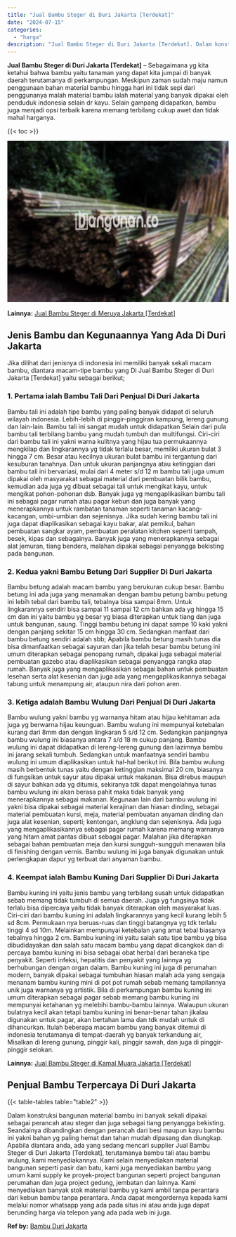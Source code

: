 ```yaml
---
title: "Jual Bambu Steger di Duri Jakarta [Terdekat]"
date: "2024-07-15"
categories: 
  - "harga"
description: "Jual Bambu Steger di Duri Jakarta [Terdekat]. Dalam konstruksi bangunan material bambu ini banyak sekali dipakai sebagai perancah atau steger dan juga sebaga..."
---
```


**Jual Bambu Steger di Duri Jakarta \[Terdekat\]** – Sebagaimana yg kita ketahui bahwa bambu yaitu tanaman yang dapat kita jumpai di banyak daerah terutamanya di perkampungan. Meskipun zaman sudah maju namun penggunaan bahan material bambu hingga hari ini tidak sepi dari penggunanya malah material bambu ialah material yang banyak dipakai oleh penduduk indonesia selain dr kayu. Selain gampang didapatkan, bambu juga menjadi opsi terbaik karena memang terbilang cukup awet dan tidak mahal harganya.

{{< toc >}}

![Jual Bambu Steger di Duri Jakarta [Terdekat]](/images/jual-bambu-tali-16.png)

**Lainnya:** [Jual Bambu Steger di Meruya Jakarta \[Terdekat\]](https://bambu.bangunan.co/jual-bambu-steger-di-meruya-jakarta-terdekat/)

## Jenis Bambu dan Kegunaannya Yang Ada Di Duri Jakarta

Jika dilihat dari jenisnya di indonesia ini memiliki banyak sekali macam bambu, diantara macam-tipe bambu yang Di Jual Bambu Steger di Duri Jakarta \[Terdekat\] yaitu sebagai berikut;

### 1\. Pertama ialah Bambu Tali Dari Penjual Di Duri Jakarta

Bambu tali ini adalah tipe bambu yang paling banyak didapat di seluruh wilayah indonesia. Lebih-lebih di pinggir-pinggiran kampung, lereng gunung dan lain-lain. Bambu tali ini sangat mudah untuk didapatkan Selain dari pula bambu tali terbilang bambu yang mudah tumbuh dan multifungsi. Ciri-ciri dari bambu tali ini yakni warna kulitnya yang hijau tua permukaannya mengkilap dan lingkarannya yg tidak terlalu besar, memiliki ukuran bulat 3 hingga 7 cm. Besar atau kecilnya ukuran bulat bambu ini tergantung dari kesuburan tanahnya. Dan untuk ukuran panjangnya atau ketinggian dari bambu tali ini bervariasi, mulai dari 4 meter s/d 12 m bambu tali juga umum dipakai oleh masyarakat sebagai material dari pembuatan bilik bambu, kemudian ada juga yg dibuat sebagai tali untuk mengikat kayu, untuk mengikat pohon-pohonan dsb. Banyak juga yg mengaplikasikan bambu tali ini sebagai pagar rumah atau pagar kebun dan juga banyak yang menerapkannya untuk rambatan tanaman seperti tanaman kacang-kacangan, umbi-umbian dan sejenisnya. Jika sudah kering bambu tali ini juga dapat diaplikasikan sebagai kayu bakar, alat pemikul, bahan pembuatan sangkar ayam, pembuatan peralatan kitchen seperti tampah, besek, kipas dan sebagainya. Banyak juga yang menerapkannya sebagai alat jemuran, tiang bendera, malahan dipakai sebagai penyangga bekisting pada bangunan.

### 2\. Kedua yakni Bambu Betung Dari Supplier Di Duri Jakarta

Bambu betung adalah macam bambu yang berukuran cukup besar. Bambu betung ini ada juga yang menamakan dengan bambu petung bambu petung ini lebih tebal dari bambu tali, tebalnya bisa sampai 8mm. Untuk lingkarannya sendiri bisa sampai 11 sampai 12 cm bahkan ada yg hingga 15 cm dan ini yaitu bambu yg besar yg biasa diterapkan untuk tiang dan juga untuk bangunan, saung. Tinggi bambu betung ini dapat sampe 10 kaki yakni dengan panjang sekitar 15 cm hingga 30 cm. Sedangkan manfaat dari bambu betung sendiri adalah sbb; Apabila bambu betung masih tunas dia bisa dimanfaatkan sebagai sayuran dan jika telah besar bambu betung ini umum diterapkan sebagai penopang rumah, dipakai juga sebagai material pembuatan gazebo atau diaplikasikan sebagai penyangga rangka atap rumah. Banyak juga yang mengaplikasikan sebagai bahan untuk pembuatan lesehan serta alat kesenian dan juga ada yang mengaplikasikannya sebagai tabung untuk menampung air, ataupun nira dari pohon aren.

### 3\. Ketiga adalah Bambu Wulung Dari Penjual Di Duri Jakarta

Bambu wulung yakni bambu yg warnanya hitam atau hijau kehitaman ada juga yg berwarna hijau keunguan. Bambu wulung ini mempunyai ketebalan kurang dari 8mm dan dengan lingkaran 5 s/d 12 cm. Sedangkan panjangnya bambu wulung ini biasanya antara 7 s/d 18 m cukup panjang. Bambu wulung ini dapat didapatkan di lereng-lereng gunung dan lazimnya bambu ini jarang sekali tumbuh. Sedangkan untuk manfaatnya sendiri bambu wulung ini umum diaplikasikan untuk hal-hal berikut ini. Bila bambu wulung masih berbentuk tunas yaitu dengan ketinggian maksimal 20 cm, biasanya di fungsikan untuk sayur atau dipakai untuk makanan. Bisa direbus maupun di sayur bahkan ada yg ditumis, sekiranya tdk dapat mengolahnya tunas bambu wulung ini akan berasa pahit maka tidak banyak yang menerapkannya sebagai makanan. Kegunaan lain dari bambu wulung ini yakni bisa dipakai sebagai material kerajinan dan hiasan dinding, sebagai material pembuatan kursi, meja, material pembuatan anyaman dinding dan juga alat kesenian, seperti; kentongan, angklung dan sejenisnya. Ada juga yang mengaplikasikannya sebagai pagar rumah karena memang warnanya yang hitam amat pantas dibuat sebagai pagar. Malahan jika diterapkan sebagai bahan pembuatan meja dan kursi sungguh-sungguh menawan bila di finishing dengan vernis. Bambu wulung ini juga banyak digunakan untuk perlengkapan dapur yg terbuat dari anyaman bambu.

### 4\. Keempat ialah Bambu Kuning Dari Supplier Di Duri Jakarta

Bambu kuning ini yaitu jenis bambu yang terbilang susah untuk didapatkan sebab memang tidak tumbuh di semua daerah. Juga yg fungsinya tidak terlalu bisa dipercaya yaitu tidak banyak diterapkan oleh masyarakat luas. Ciri-ciri dari bambu kuning ini adalah lingkarannya yang kecil kurang lebih 5 sd 8cm. Permukaan nya beruas-ruas dan tinggi batangnya yg tdk terlalu tinggi 4 sd 10m. Melainkan mempunyai ketebalan yang amat tebal biasanya tebalnya hingga 2 cm. Bambu kuning ini yaitu salah satu tipe bambu yg bisa dibudidayakan dan salah satu macam bambu yang dapat dicangkok dan di percaya bambu kuning ini bisa sebagai obat herbal dari beraneka tipe penyakit. Seperti infeksi, hepatitis dan penyakit yang lainnya yg berhubungan dengan organ dalam. Bambu kuning ini juga di perumahan modern, banyak dipakai sebagai tumbuhan hiasan malah ada yang sengaja menanam bambu kuning mini di pot pot rumah sebab memang tampilannya unik juga warnanya yg artistik. Bila di perkampungan bambu kuning ini umum diterapkan sebagai pagar sebab memang bambu kuning ini mempunyai ketahanan yg melebihi bambu-bambu lainnya. Walaupun ukuran bulatnya kecil akan tetapi bambu kuning ini benar-benar tahan jikalau digunakan untuk pagar, akan bertahan lama dan tdk mudah untuk di dihancurkan. Itulah beberapa macam bambu yang banyak ditemui di indonesia terutamanya di tempat-daerah yg banyak terkandung air, Misalkan di lereng gunung, pinggir kali, pinggir sawah, dan juga di pinggir-pinggir selokan.

**Lainnya:** [Jual Bambu Steger di Kamal Muara Jakarta \[Terdekat\]](https://bambu.bangunan.co/jual-bambu-steger-di-kamal-muara-jakarta-terdekat/)

## Penjual Bambu Terpercaya Di Duri Jakarta

{{< table-tables table="table2" >}}

Dalam konstruksi bangunan material bambu ini banyak sekali dipakai sebagai perancah atau steger dan juga sebagai tiang penyangga bekisting. Seandainya dibandingkan dengan perancah dari besi maupun kayu bambu ini yakni bahan yg paling hemat dan tahan mudah dipasang dan diungkap. Apabila diantara anda, ada yang sedang mencari supplier Jual Bambu Steger di Duri Jakarta \[Terdekat\], terutamanya bambu tali atau bambu wulung, kami menyediakannya. Kami selain menyediakan material bangunan seperti pasir dan batu, kami juga menyediakan bambu yang umum kami supply ke proyek-project bangunan seperti project bangunan perumahan dan juga project gedung, jembatan dan lainnya. Kami menyediakan banyak stok material bambu yg kami ambil tanpa perantara dari kebun bambu tanpa perantara. Anda dapat mengordernya kepada kami melalui nomor whatsapp yang ada pada situs ini atau anda juga dapat berunding harga via telepon yang ada pada web ini juga.

**Ref by:** [Bambu Duri Jakarta](https://id.wikipedia.org/wiki/Bambu)
